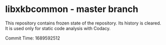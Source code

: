 # libxkbcommon - master branch

This repository contains frozen state of the repository.
Its history is cleared. It is used only for static code
analysis with Codacy.

Commit Time: 1689592512